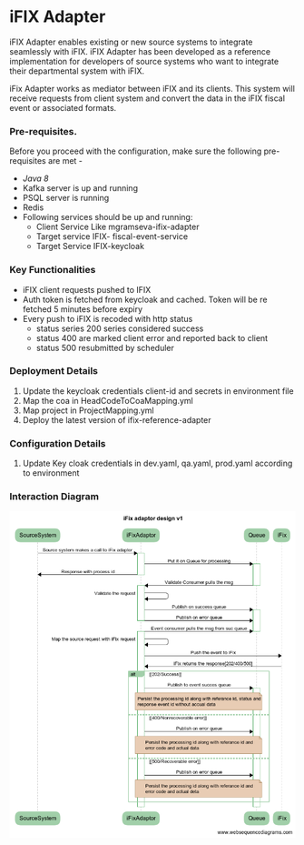 # iFIX Adapter

iFIX Adapter enables existing or new source systems to integrate seamlessly with iFIX. iFIX Adapter has been developed as a reference implementation for developers of source systems who want to integrate their departmental system with iFIX. 

iFix Adapter works as mediator between iFIX and its clients. This system will receive requests from client system and convert the data in the iFIX fiscal event or associated formats. 

### Pre-requisites.  <a id="Pre-requisites."></a>

Before you proceed with the configuration, make sure the following pre-requisites are met -

* _Java 8_
* Kafka server is up and running
* PSQL server is running
* Redis
* Following services should be up and running:
  * Client Service Like mgramseva-ifix-adapter
  * Target service IFIX- fiscal-event-service
  * Target Service IFIX-keycloak

### Key Functionalities <a id="Key-Functionalities"></a>

* iFIX client requests pushed to IFIX
* Auth token is fetched from keycloak and cached. Token will be re fetched 5 minutes before expiry
* Every push to iFIX is recoded with http status
  * status series 200 series considered success
  * status 400 are marked client error and reported back to client
  * status 500 resubmitted by scheduler

### Deployment Details <a id="Deployment-Details"></a>

1. Update the keycloak credentials client-id and secrets in environment file
2. Map the coa in HeadCodeToCoaMapping.yml
3. Map project in ProjectMapping.yml
4. Deploy the latest version of ifix-reference-adapter

### Configuration Details <a id="Configuration-Details"></a>

1. Update Key cloak credentials in dev.yaml, qa.yaml, prod.yaml according to environment

### Interaction Diagram <a id="Interaction-Diagram"></a>

![](../../.gitbook/assets/image%20%2851%29.png)

